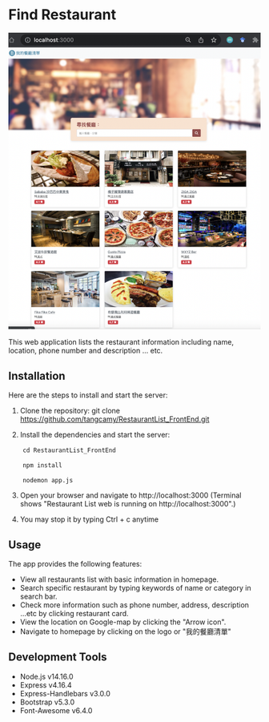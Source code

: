 # Find Restaurant

![image](https://github.com/tangcamy/RestaurantList_FrontEnd/blob/main/public/img/RestaurantList.png)

This web application lists the restaurant information including name, location, phone number and description ... etc.

## Installation

Here are the steps to install and start the server:

1. Clone the repository: git clone https://github.com/tangcamy/RestaurantList_FrontEnd.git

2. Install the dependencies and start the server:

```
    cd RestaurantList_FrontEnd
```

```
    npm install
```

```
    nodemon app.js
```

3. Open your browser and navigate to http://localhost:3000
   (Terminal shows "Restaurant List web is running on http://localhost:3000".)

4. You may stop it by typing Ctrl + c anytime

## Usage

The app provides the following features:
- View all restaurants list with basic information in homepage.
- Search specific restaurant by typing keywords of name or category in search bar.
- Check more information such as phone number, address, description ...etc by clicking restaurant card.
- View the location on Google-map by clicking the "Arrow icon".
- Navigate to homepage by clicking on the logo or "我的餐廳清單"

## Development Tools

- Node.js v14.16.0
- Express v4.16.4
- Express-Handlebars v3.0.0
- Bootstrap v5.3.0
- Font-Awesome v6.4.0